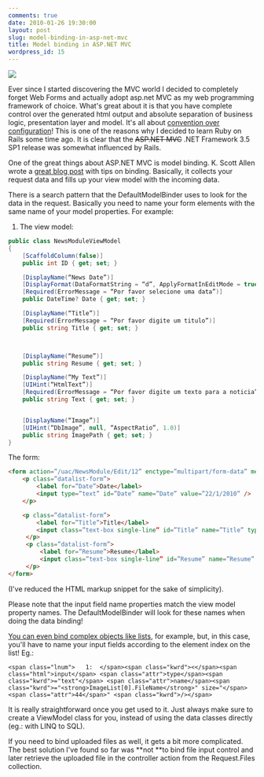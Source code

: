 ```yaml
---
comments: true
date: 2010-01-26 19:30:00
layout: post
slug: model-binding-in-asp-net-mvc
title: Model binding in ASP.NET MVC
wordpress_id: 15
---
```



![](http://i.zdnet.com/blogs/agile-is-cool.jpg)

Ever since I started discovering the MVC world I decided to completely forget Web Forms and actually adopt asp.net MVC as my web programming framework of choice. What's great about it is that you have complete control over the generated html output and absolute separation of business logic, presentation layer and model. It's all about [convention over configuration](http://en.wikipedia.org/wiki/Convention_over_configuration)! This is one of the reasons why I decided to learn Ruby on Rails some time ago. It is clear that the <strike>ASP.NET MVC</strike> .NET Framework 3.5 SP1 release was somewhat influenced by Rails.

One of the great things about ASP.NET MVC is model binding. K. Scott Allen wrote a [great blog post](http://odetocode.com/Blogs/scott/archive/2009/04/27/6-tips-for-asp-net-mvc-model-binding.aspx) with tips on binding. Basically, it collects your request data and fills up your view model with the incoming data.

There is a search pattern that the DefaultModelBinder uses to look for the data in the request. Basically you need to name your form elements with the same name of your model properties. For example:


1. The view model:

```c#
public class NewsModuleViewModel
{
    [ScaffoldColumn(false)]
    public int ID { get; set; }

    [DisplayName(“News Date”)]
    [DisplayFormat(DataFormatString = “d”, ApplyFormatInEditMode = true)]
    [Required(ErrorMessage = “Por favor selecione uma data”)]
    public DateTime? Date { get; set; }

    [DisplayName(“Title”)]
    [Required(ErrorMessage = “Por favor digite um titulo”)]
    public string Title { get; set; }



    [DisplayName(“Resume”)]
    public string Resume { get; set; }

    [DisplayName(“My Text”)]
    [UIHint(“HtmlText”)]
    [Required(ErrorMessage = “Por favor digite um texto para a noticia”)]
    public string Text { get; set; }


    [DisplayName(“Image”)]
    [UIHint(“DbImage”, null, “AspectRatio”, 1.0)]
    public string ImagePath { get; set; }
}
```


The form:

```html
<form action=”/uac/NewsModule/Edit/12” enctype=”multipart/form-data” method=”post”>
    <p class=”datalist-form”>
        <label for=”Date”>Date</label>
        <input type=”text” id=”Date” name=”Date” value=”22/1/2010” />
    </p>

    <p class=”datalist-form”>
        <label for=”Title”>Title</label>
        <input class=”text-box single-line” id=”Title” name=”Title” type=”text” />
     </p>
     <p class=”datalist-form”>
         <label for=”Resume”>Resume</label>
         <input class=”text-box single-line” id=”Resume” name=”Resume” type=”text” />
     </p>
</form>
```

(I've reduced the HTML markup snippet for the sake of simplicity).

Please note that the input field name properties match the view model property names. The DefaultModelBinder will look for these names when doing the data binding!


[
You can even bind complex objects like lists](http://haacked.com/archive/2008/10/23/model-binding-to-a-list.aspx), for example, but, in this case, you'll have to name your input fields according to the element index on the list! Eg.:



    <span class="lnum">   1:  </span><span class="kwrd"><</span><span class="html">input</span> <span class="attr">type</span><span class="kwrd">="text"</span> <span class="attr">name</span><span class="kwrd">="<strong>ImageList[0].FileName</strong>" size="</span><span class="attr">44</span>" <span class="kwrd">/></span>



It is really straightforward once you get used to it. Just always make sure to create a ViewModel class for you, instead of using the data classes directly (eg.: with LINQ to SQL).


If you need to bind uploaded files as well, it gets a bit more complicated. The best solution I've found so far was **not **to bind file input control and later retrieve the uploaded file in the controller action from the Request.Files collection.